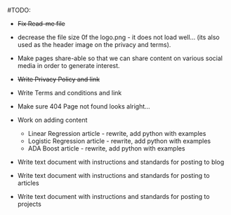 
#TODO:

- ~~Fix Read-me file~~
- decrease the file size 0f the logo.png - it does not load well... (its also used as the header image on the privacy and terms). 
- Make pages share-able so that we can share content on various social media in order to generate interest.
- ~~Write Privacy Policy and link~~
- Write Terms and conditions and link
- Make sure 404 Page not found looks alright...
- Work on adding content
  - Linear Regression article - rewrite, add python with examples
  - Logistic Regression article - rewrite, add python with examples
  - ADA Boost article - rewrite, add python with examples

- Write text document with instructions and standards for posting to blog
- Write text document with instructions and standards for posting to articles
- Write text document with instructions and standards for posting to projects

